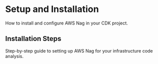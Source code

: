 # Setup and Installation

How to install and configure AWS Nag in your CDK project.

## Installation Steps

Step-by-step guide to setting up AWS Nag for your infrastructure code analysis.